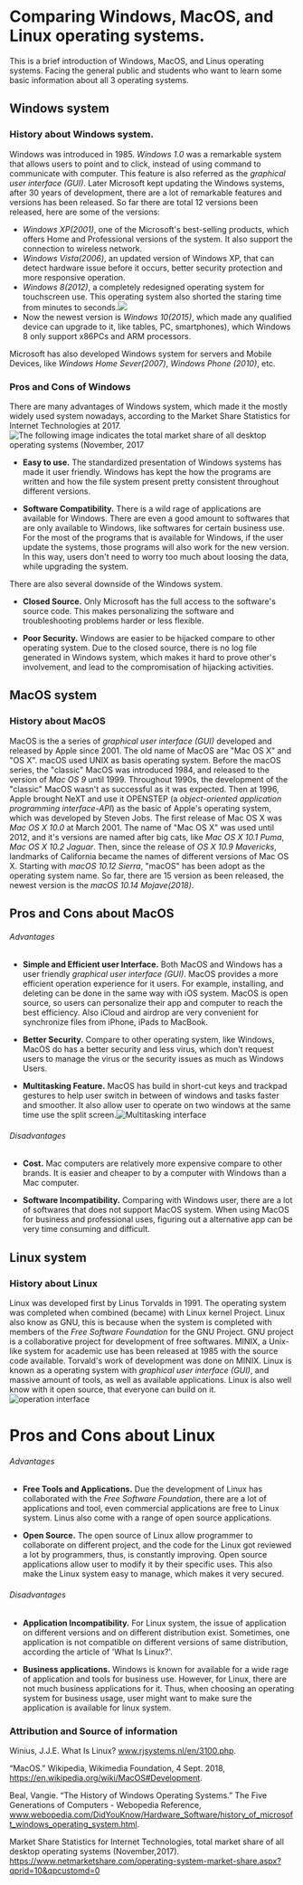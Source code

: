 # Comparing Windows, MacOS, and Linux operating systems.

This is a brief introduction of Windows, MacOS, and Linus operating systems. Facing the general public and students who want to learn some basic information about all 3 operating systems.

## Windows system

### History about Windows system.
Windows was introduced in 1985. *Windows 1.0* was a remarkable system that allows users to point and to click, instead of using command to communicate with computer. This feature is also referred as the *graphical user interface (GUI)*. Later Microsoft kept updating the Windows systems, after 30 years of development, there are a lot of remarkable features and versions has been released. So far there are total 12 versions been released, here are some of the versions:
* *Windows XP(2001)*, one of the Microsoft's best-selling products, which offers Home and Professional versions of the system. It also support the connection to wireless network.
* *Windows Vista(2006)*, an updated version of Windows XP, that can detect hardware issue before it occurs, better security protection and more responsive operation.
* *Windows 8(2012)*, a completely redesigned operating system for touchscreen use. This operating system also shorted the staring time from minutes to seconds.![](https://encrypted-tbn0.gstatic.com/images?q=tbn:ANd9GcQ38ZNRS7m45lg0WvpnwMOjMUPyTwLoOU1ZmOLH8c4MYL9IXksu)
* Now the newest version is *Windows 10(2015)*, which made any qualified device can upgrade to it, like tables, PC, smartphones), which Windows 8 only support x86PCs and ARM processors.

Microsoft has also developed Windows system for servers and Mobile Devices, like *Windows Home Sever(2007)*, *Windows Phone (2010)*, etc.

### Pros and Cons of Windows

There are many advantages of Windows system, which made it the mostly widely used system nowadays, according to the Market Share Statistics for Internet Technologies at 2017. ![The following image indicates the total market share of all desktop operating systems (November, 2017](https://www.webopedia.com/imagesvr_ce/8013/operating-system-market-share-2017.JPG)


* **Easy to use.** The standardized presentation of Windows systems has made it user friendly. Windows has kept the how the programs are written and how the file system present pretty consistent throughout different versions.

* **Software Compatibility.** There is a wild rage of applications are available for Windows. There are even a good amount to softwares that are only available to Windows, like softwares for certain business use. For the most of the programs that is available for Windows, if the user update the systems, those programs will also work for the new version. In this way, users don't need to worry too much about loosing the data, while upgrading the system.

There are also several downside of the Windows system.

* **Closed Source.** Only Microsoft has the full access to the software's source code. This makes personalizing the software and troubleshooting problems harder or less flexible.

* **Poor Security.** Windows are easier to be hijacked compare to other operating system. Due to the closed source, there is no log file generated in Windows system, which makes it hard to prove other's involvement, and lead to the compromisation of hijacking activities.

## MacOS system

### History about MacOS

MacOS is the a series of *graphical user interface (GUI)* developed and released by Apple since 2001. The old name of MacOS are "Mac OS X" and "OS X". macOS used UNIX as basis operating system. Before the macOS series, the "classic" MacOS was introduced 1984, and released to the version of *Mac OS 9* until 1999. Throughout 1990s, the development of the "classic" MacOS wasn't as successful as it was expected. Then at 1996, Apple brought NeXT and use it OPENSTEP (a *object-oriented application programming interface-API*) as the basic of Apple's operating system, which was developed by Steven Jobs. The first release of Mac OS X was *Mac OS X 10.0* at March 2001. The name of "Mac OS X" was used until 2012, and it's versions are named after big cats, like *Mac OS X 10.1 Puma*, *Mac OS X 10.2 Jaguar*. Then, since the release of *OS X 10.9 Mavericks*, landmarks of California became the names of different versions of Mac OS X. Starting with *macOS 10.12 Sierra*, "macOS" has been adopt as the operating system name. So far, there are 15 version as been released, the newest version is the *macOS 10.14 Mojave(2018)*.

## Pros and Cons about MacOS

###### Advantages
* **Simple and Efficient user Interface.** Both MacOS and Windows has a user friendly *graphical user interface (GUI)*. MacOS provides a more efficient operation experience for it users. For example, installing, and deleting can be done in the same way with iOS system. MacOS is open source, so users can personalize their app and computer to reach the best efficiency. Also iCloud and airdrop are very convenient for synchronize files from iPhone, iPads to MacBook.

* **Better Security.** Compare to other operating system, like Windows, MacOS do has a better security and less virus, which don't request users to manage the virus or the security issues as much as Windows Users.

* **Multitasking Feature.** MacOS has build in short-cut keys and trackpad gestures to help user switch in between of windows and tasks faster and smoother. It also allow user to operate on two windows at the same time use the split screen.![Multitasking interface](https://usabilitygeek.com/wp-content/uploads/2016/10/windows-10-macos-sierra-07-mission-control.jpg)


###### Disadvantages
* **Cost.** Mac computers are relatively more expensive compare to other brands. It is easier and cheaper to by a computer with Windows than a Mac computer.

* **Software Incompatibility.** Comparing with Windows user, there are a lot of softwares that does not support MacOS system. When using MacOS for business and professional uses, figuring out a alternative app can be very time consuming and difficult.   

## Linux system

### History about Linux

Linux was developed first by Linus Torvalds in 1991. The operating system was completed when combined (became) with Linux kernel Project. Linux also know as GNU, this is because when the system is completed with members of the *Free Software Foundation* for the GNU Project. GNU project is a collaborative project for development of free softwares. MINIX, a Unix-like system for academic use has been released at 1985 with the source code available. Torvald's work of development was done on MINIX. Linux is known as a operating system with *graphical user interface (GUI)*, and massive amount of tools, as well as available applications. Linux is also well know with it open source, that everyone can build on it. ![operation interface](https://www.zdnet.com/i/story/60/05/009913/mint-linux.png)


# Pros and Cons about Linux

###### Advantages
* **Free Tools and Applications.** Due the development of Linux has collaborated with the *Free Software Foundation*, there are a lot of applications and tool, even commercial applications are free to Linux system. Linus also come with a range of open source applications.

* **Open Source.** The open source of Linux allow programmer to collaborate on different project, and the code for the Linux got reviewed a lot by programmers, thus, is constantly improving. Open source applications allow user to modify it by their specific uses. This also make the Linux system easy to manage, which makes it very secured.

###### Disadvantages
* **Application Incompatibility.** For Linux system, the issue of application on different versions and on different distribution exist. Sometimes, one application is not compatible on different versions of same distribution, according the article of 'What Is Linux?'.

* **Business applications.** Windows is known for available for a wide rage of application and tools for business use. However, for Linux, there are not much business applications for it. Thus, when choosing an operating system for business usage, user might want to make sure the application is available for linux system.

### Attribution and Source of information
Winius, J.J.E. What Is Linux? www.rjsystems.nl/en/3100.php.

“MacOS.” Wikipedia, Wikimedia Foundation, 4 Sept. 2018,   https://en.wikipedia.org/wiki/MacOS#Development.

Beal, Vangie. “The History of Windows Operating Systems.” The Five Generations of Computers - Webopedia Reference, www.webopedia.com/DidYouKnow/Hardware_Software/history_of_microsoft_windows_operating_system.html.

 Market Share Statistics for Internet Technologies, total market share of all desktop operating systems (November,2017).
 https://www.netmarketshare.com/operating-system-market-share.aspx?qprid=10&qpcustomd=0
